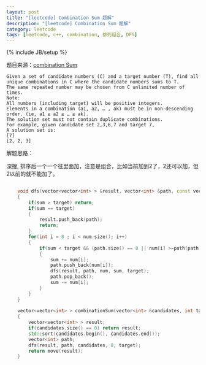 ```yaml
---
layout: post
title: "[leetcode] Combination Sum 题解"
description: "[leetcode] Combination Sum 题解"
category: leetcode 
tags: [leetcode, c++, combination, 排列组合, DFS]
---
```

{% include JB/setup %}


题目来源：[combination Sum](https://oj.leetcode.com/problems/combination-sum/)

>
	Given a set of candidate numbers (C) and a target number (T), find all unique combinations in C where the candidate numbers sums to T.
	The same repeated number may be chosen from C unlimited number of times.
	Note:
	All numbers (including target) will be positive integers.
	Elements in a combination (a1, a2, … , ak) must be in non-descending order. (ie, a1 ≤ a2 ≤ … ≤ ak).
	The solution set must not contain duplicate combinations.
	For example, given candidate set 2,3,6,7 and target 7, 
	A solution set is: 
	[7] 
	[2, 2, 3] 

解题思路：

深搜, 排序后一个一个往里面加，注意是组合，比如当前加到2了，2还可以加，但2以前的就不能加了。

```cpp
	
	void dfs(vector<vector<int> > &result, vector<int> &path, const vector<int> &num, int sum, int target)
    {
        if(sum > target) return;
        if(sum == target)
        {
            result.push_back(path);
            return;
        }
        for(int i = 0 ; i < num.size(); i++)
        {
            if(sum < target && (path.size() == 0 || num[i] >=path[path.size()-1]))
            {
                sum += num[i];
                path.push_back(num[i]);
                dfs(result, path, num, sum, target);
                path.pop_back();
                sum -= num[i];
            }
        }
    }
    
    vector<vector<int> > combinationSum(vector<int> &candidates, int target) 
    {
        vector<vector<int> > result;
        if(candidates.size() == 0) return result;
        std::sort(candidates.begin(), candidates.end());
        vector<int> path;
        dfs(result, path, candidates, 0, target);
        return move(result);
    }
```
